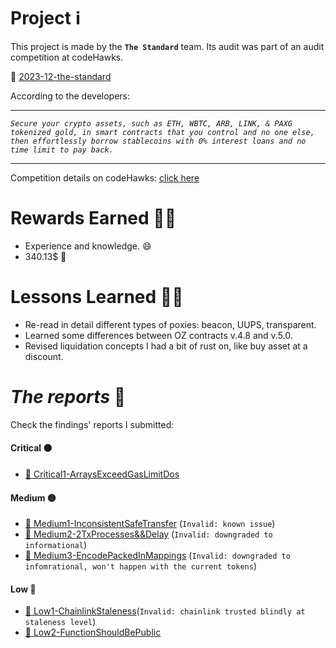 # Project ℹ️

This project is made by the **`The Standard`** team. Its audit was part of an audit competition at codeHawks.

🔗 [2023-12-the-standard](https://www.codehawks.com/contests/clql6lvyu0001mnje1xpqcuvl)

According to the developers:

---

_`Secure your crypto assets, such as ETH, WBTC, ARB, LINK, & PAXG tokenized gold, in smart contracts that you control and no one else, then effortlessly borrow stablecoins with 0% interest loans and no time limit to pay back.`_

---

Competition details on codeHawks: [click here](https://www.codehawks.com/contests/clql6lvyu0001mnje1xpqcuvl)

# Rewards Earned 💸🧠

- Experience and knowledge. 😄
- 340.13$ 💸

# Lessons Learned 🧑‍💻

- Re-read in detail different types of poxies: beacon, UUPS, transparent.
- Learned some differences between OZ contracts v.4.8 and v.5.0.
- Revised liquidation concepts I had a bit of rust on, like buy asset at a discount. 

# _The reports_ 📝

Check the findings' reports I submitted:

#### Critical ⚫

- [🔗 Critical1-ArraysExceedGasLimitDos](https://github.com/CarlosAlegreUr/Audits-By-CarlosAlegreUr/blob/main/reports/2023-12-the-standard/Vulnerabilities-Reports/Critical1-ArraysExceedGasLimit-CarlosAlegreUr.md)

#### Medium 🟡

- [🔗 Medium1-InconsistentSafeTransfer](https://github.com/CarlosAlegreUr/Audits-By-CarlosAlegreUr/blob/main/reports/2023-12-the-standard/Vulnerabilities-Reports/Medium1-InconsistentSafeTransfer-CarlosAlegreUr.md) (`Invalid: known issue`)
- [🔗 Medium2-2TxProcesses&&Delay](https://github.com/CarlosAlegreUr/Audits-By-CarlosAlegreUr/blob/main/reports/2023-12-the-standard/Vulnerabilities-Reports/Medium2-2TxProcesses&&Delay-CarlosAlegreUr.md) (`Invalid: downgraded to informational`)
- [🔗 Medium3-EncodePackedInMappings](https://github.com/CarlosAlegreUr/Audits-By-CarlosAlegreUr/blob/main/reports/2023-12-the-standard/Vulnerabilities-Reports/Medium3-EncodePackedInMappings-CarlosAlegreUr.md) (`Invalid: downgraded to infomrational, won't happen with the current tokens`)

#### Low 🔵

- [🔗 Low1-ChainlinkStaleness](https://github.com/CarlosAlegreUr/Audits-By-CarlosAlegreUr/blob/main/reports/2023-12-the-standard/Vulnerabilities-Reports/Low1-ChainlinkStaleness-CarlosAlegreUr.md)(`Invalid: chainlink trusted blindly at staleness level`)
- [🔗 Low2-FunctionShouldBePublic](https://github.com/CarlosAlegreUr/Audits-By-CarlosAlegreUr/blob/main/reports/2023-12-the-standard/Vulnerabilities-Reports/Low2-MakeConsolidatePublic-CarlosAlegreUr.md)
